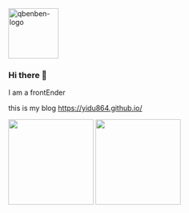 <img alt="qbenben-logo" width="100" src="https://avatars.githubusercontent.com/u/52103593?v=4"/>

### Hi there 🚀

I am a frontEnder

this is my blog https://yidu864.github.io/

<p>
  <img src="https://github-readme-stats-ruby-one.vercel.app/api?username=yidu864&show_icons=true&theme=radical&count_private=true&hide_border=true" height="170">
  <img src="https://github-readme-stats-ruby-one.vercel.app/api/top-langs/?username=yidu864&layout=compact&theme=radical&count_private=true&hide=html&exclude_repo=WorkCode,yidu864.github.io,dev-template,Blog,blogBackup&langs_count=6&hide_border=true&v=2" height="170">
</p>
